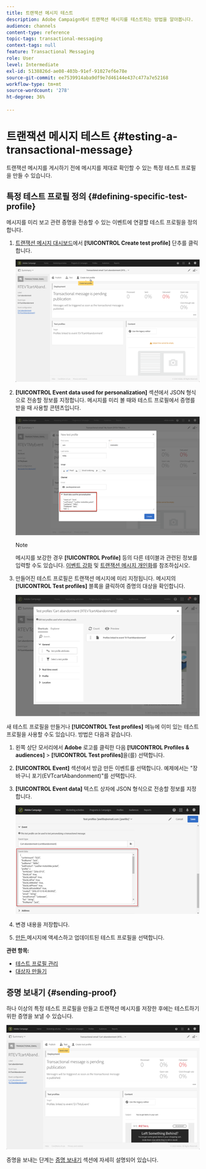 ```yaml
---
title: 트랜잭션 메시지 테스트
description: Adobe Campaign에서 트랜잭션 메시지를 테스트하는 방법을 알아봅니다.
audience: channels
content-type: reference
topic-tags: transactional-messaging
context-tags: null
feature: Transactional Messaging
role: User
level: Intermediate
exl-id: 5138826d-ae08-403b-91ef-91027ef6e78e
source-git-commit: ee7539914aba9df9e7d46144e437c477a7e52168
workflow-type: tm+mt
source-wordcount: '278'
ht-degree: 36%

---
```


# 트랜잭션 메시지 테스트 {#testing-a-transactional-message}

트랜잭션 메시지를 게시하기 전에 메시지를 제대로 확인할 수 있는 특정 테스트 프로필을 만들 수 있습니다.

## 특정 테스트 프로필 정의 {#defining-specific-test-profile}

메시지를 미리 보고 관련 증명을 전송할 수 있는 이벤트에 연결할 테스트 프로필을 정의합니다.

1. [트랜잭션 메시지 대시보드](../../channels/using/editing-transactional-message.md#accessing-transactional-messages)에서 **[!UICONTROL Create test profile]** 단추를 클릭합니다.

   ![](assets/message-center_test-profile.png)

1. **[!UICONTROL Event data used for personalization]** 섹션에서 JSON 형식으로 전송할 정보를 지정합니다. 메시지를 미리 볼 때와 테스트 프로필에서 증명를 받을 때 사용할 콘텐츠입니다.

   ![](assets/message-center_event-data.png)

   >[!NOTE]
   >
   >메시지를 보강한 경우 **[!UICONTROL Profile]** 등의 다른 테이블과 관련된 정보를 입력할 수도 있습니다. [이벤트 강화](../../channels/using/configuring-transactional-event.md#enriching-the-transactional-message-content) 및 [트랜잭션 메시지 개인화](../../channels/using/editing-transactional-message.md#personalizing-a-transactional-message)를 참조하십시오.

1. 만들어진 테스트 프로필은 트랜잭션 메시지에 미리 지정됩니다. 메시지의 **[!UICONTROL Test profiles]** 블록을 클릭하여 증명의 대상을 확인합니다.

   ![](assets/message-center_5.png)

새 테스트 프로필을 만들거나 **[!UICONTROL Test profiles]** 메뉴에 이미 있는 테스트 프로필을 사용할 수도 있습니다. 방법은 다음과 같습니다.

1. 왼쪽 상단 모서리에서 **Adobe** 로고를 클릭한 다음 **[!UICONTROL Profiles & audiences]** > **[!UICONTROL Test profiles]**&#x200B;을(를) 선택합니다.
1. **[!UICONTROL Event]** 섹션에서 방금 만든 이벤트를 선택합니다. 예제에서는 &quot;장바구니 포기(EVTcartAbandonment)&quot;를 선택합니다.
1. **[!UICONTROL Event data]** 텍스트 상자에 JSON 형식으로 전송할 정보를 지정합니다.

   ![](assets/message-center_3.png)

1. 변경 내용을 저장합니다.
1. [만든 ](../../channels/using/editing-transactional-message.md#accessing-transactional-messages) 메시지에 액세스하고 업데이트된 테스트 프로필을 선택합니다.

**관련 항목:**

* [테스트 프로필 관리](../../audiences/using/managing-test-profiles.md)
* [대상자 만들기](../../audiences/using/creating-audiences.md)

## 증명 보내기 {#sending-proof}

하나 이상의 특정 테스트 프로필을 만들고 트랜잭션 메시지를 저장한 후에는 테스트하기 위한 증명을 보낼 수 있습니다.

![](assets/message-center_10.png)

증명을 보내는 단계는 [증명 보내기](../../sending/using/sending-proofs.md) 섹션에 자세히 설명되어 있습니다.
